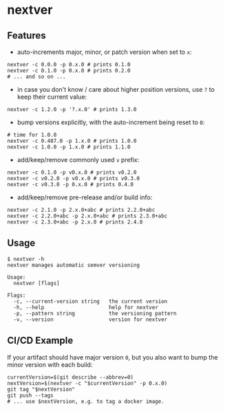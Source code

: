 # nextver

## Features

- auto-increments major, minor, or patch version when set to `x`:

```
nextver -c 0.0.0 -p 0.x.0 # prints 0.1.0
nextver -c 0.1.0 -p 0.x.0 # prints 0.2.0
# ... and so on ...
```

- in case you don't know / care about higher position versions, use `?` to keep their current value:

```
nextver -c 1.2.0 -p '?.x.0' # prints 1.3.0
```

- bump versions explicitly, with the auto-increment being reset to `0`:

```
# time for 1.0.0
nextver -c 0.487.0 -p 1.x.0 # prints 1.0.0
nextver -c 1.0.0 -p 1.x.0 # prints 1.1.0

```

- add/keep/remove commonly used `v` prefix:

```
nextver -c 0.1.0 -p v0.x.0 # prints v0.2.0
nextver -c v0.2.0 -p v0.x.0 # prints v0.3.0
nextver -c v0.3.0 -p 0.x.0 # prints 0.4.0
```

- add/keep/remove pre-release and/or build info:

```
nextver -c 2.1.0 -p 2.x.0+abc # prints 2.2.0+abc
nextver -c 2.2.0+abc -p 2.x.0+abc # prints 2.3.0+abc
nextver -c 2.3.0+abc -p 2.x.0 # prints 2.4.0
```

## Usage

```console
$ nextver -h
nextver manages automatic semver versioning

Usage:
  nextver [flags]

Flags:
  -c, --current-version string   the current version
  -h, --help                     help for nextver
  -p, --pattern string           the versioning pattern
  -v, --version                  version for nextver
```

## CI/CD Example

If your artifact should have major version `0`, but you also want to bump the minor version with each build:
```
currentVersion=$(git describe --abbrev=0)
nextVersion=$(nextver -c "$currentVersion" -p 0.x.0)
git tag "$nextVersion"
git push --tags
# ... use $nextVersion, e.g. to tag a docker image.
```
